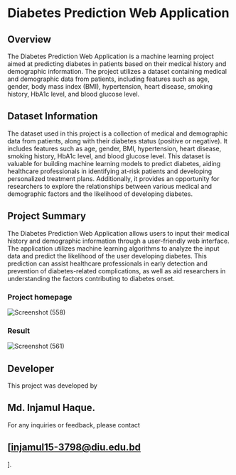 # Diabetes Prediction Web Application
## Overview
The Diabetes Prediction Web Application is a machine learning project aimed at predicting diabetes in patients based on their medical history and demographic information. The project utilizes a dataset containing medical and demographic data from patients, including features such as age, gender, body mass index (BMI), hypertension, heart disease, smoking history, HbA1c level, and blood glucose level.

## Dataset Information
The dataset used in this project is a collection of medical and demographic data from patients, along with their diabetes status (positive or negative). It includes features such as age, gender, BMI, hypertension, heart disease, smoking history, HbA1c level, and blood glucose level. This dataset is valuable for building machine learning models to predict diabetes, aiding healthcare professionals in identifying at-risk patients and developing personalized treatment plans. Additionally, it provides an opportunity for researchers to explore the relationships between various medical and demographic factors and the likelihood of developing diabetes.

## Project Summary
The Diabetes Prediction Web Application allows users to input their medical history and demographic information through a user-friendly web interface. The application utilizes machine learning algorithms to analyze the input data and predict the likelihood of the user developing diabetes. This prediction can assist healthcare professionals in early detection and prevention of diabetes-related complications, as well as aid researchers in understanding the factors contributing to diabetes onset.

### Project homepage
![Screenshot (558)](https://github.com/injamul3798/Web-ML-Diabetes-Predictor-Empowering-Health-Awareness-Online/assets/101572467/fd31edc5-e9f0-4be4-be06-e17e4af39c1c)
### Result
![Screenshot (561)](https://github.com/injamul3798/Web-ML-Diabetes-Predictor-Empowering-Health-Awareness-Online/assets/101572467/c4b05f94-9e26-460d-a96c-85e7ac9c2877)


## Developer
This project was developed by 
## Md. Injamul Haque. 
For any inquiries or feedback, please contact 
## [injamul15-3798@diu.edu.bd
].
